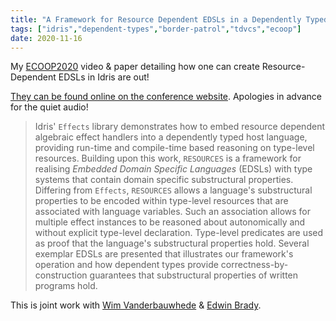 ```yaml
---
title: "A Framework for Resource Dependent EDSLs in a Dependently Typed Language"
tags: ["idris","dependent-types","border-patrol","tdvcs","ecoop"]
date: 2020-11-16
---
```



My [ECOOP2020](https://2020.ecoop.org/) video & paper detailing how one can create Resource-Dependent EDSLs in Idris are out!

[They can be found online on the conference website](https://2020.ecoop.org/details/ecoop-2020-papers/20/A-Framework-for-Resource-Dependent-EDSLs-in-a-Dependently-Typed-Language).
Apologies in advance for the quiet audio!

> Idris' `Effects` library demonstrates how to embed resource
> dependent algebraic effect handlers into a dependently typed host
> language, providing run-time and compile-time based reasoning on
> type-level resources.  Building upon this work, `RESOURCES` is a
> framework for realising *Embedded Domain Specific Languages* (EDSLs)
> with type systems that contain domain specific substructural
> properties.  Differing from `Effects`, `RESOURCES` allows a
> language's substructural properties to be encoded within type-level
> resources that are associated with language variables.  Such an
> association allows for multiple effect instances to be reasoned
> about autonomically and without explicit type-level declaration.
> Type-level predicates are used as proof that the language's
> substructural properties hold.  Several exemplar EDSLs are presented
> that illustrates our framework's operation and how dependent types
> provide correctness-by-construction guarantees that substructural
> properties of written programs hold.

This is joint work with [Wim Vanderbauwhede](https://twitter.com/wim_v12e) & [Edwin Brady](https://twitter.com/edwinbrady).
